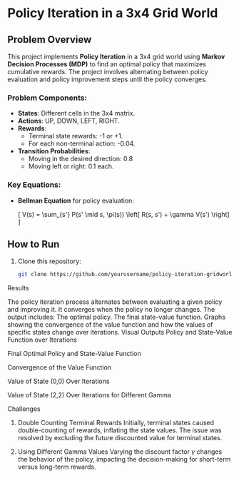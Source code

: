 # Policy Iteration in a 3x4 Grid World


## Problem Overview
This project implements **Policy Iteration** in a 3x4 grid world using **Markov Decision Processes (MDP)** to find an optimal policy that maximizes cumulative rewards. The project involves alternating between policy evaluation and policy improvement steps until the policy converges.

### Problem Components:
- **States**: Different cells in the 3x4 matrix.
- **Actions**: UP, DOWN, LEFT, RIGHT.
- **Rewards**:
  - Terminal state rewards: -1 or +1.
  - For each non-terminal action: -0.04.
- **Transition Probabilities**:
  - Moving in the desired direction: 0.8
  - Moving left or right: 0.1 each.
  
### Key Equations:
- **Bellman Equation** for policy evaluation:

  \[
  V(s) = \sum_{s'} P(s' \mid s, \pi(s)) \left[ R(s, s') + \gamma V(s') \right]
  \]

## How to Run
1. Clone this repository:
   ```bash
   git clone https://github.com/yourusername/policy-iteration-gridworld.git

Results

The policy iteration process alternates between evaluating a given policy and improving it. It converges when the policy no longer changes.
The output includes:
The optimal policy.
The final state-value function.
Graphs showing the convergence of the value function and how the values of specific states change over iterations.
Visual Outputs
Policy and State-Value Function over Iterations

Final Optimal Policy and State-Value Function

Convergence of the Value Function

Value of State (0,0) Over Iterations

Value of State (2,2) Over Iterations for Different Gamma

Challenges
1. Double Counting Terminal Rewards
Initially, terminal states caused double-counting of rewards, inflating the state values. The issue was resolved by excluding the future discounted value for terminal states.

2. Using Different Gamma Values
Varying the discount factor $\gamma$ changes the behavior of the policy, impacting the decision-making for short-term versus long-term rewards.
